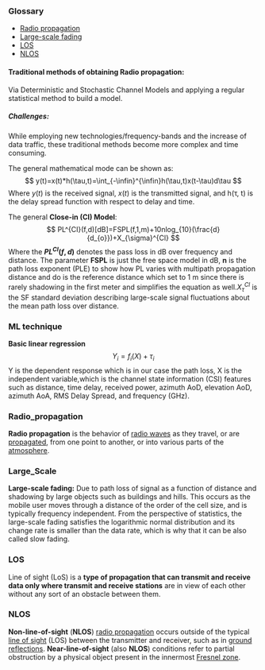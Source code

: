 ### Glossary

- [Radio propagation](#Radio_propagation) 
- [Large-scale fading](#Large_Scale)
- [LOS](#LOS)
- [NLOS](NLOS)

#### Traditional methods of  obtaining **Radio propagation**: 

Via Deterministic and Stochastic Channel Models and applying a regular statistical method to build a model.



##### Challenges:

While employing new technologies/frequency-bands and the increase of data traffic, these traditional methods become more complex and time consuming.

The general mathematical mode can be shown as:
$$
y(t)=x(t)*h(\tau,t)=\int_{-\infin}^{\infin}h(\tau,t)x(t-\tau)d\tau
$$
Where $y(t)$ is the received signal, $x(t)$ is the transmitted signal, and h(τ, t) is the delay spread function with respect to delay and time.



The general **Close-in (CI) Model**:
$$
PL^{CI}(f,d)[dB]=FSPL(f,1,m)+10nlog_{10}(\frac{d}{d_{o}})+X_{\sigma}^{Cl}
$$
Where the **$PL^{CI}(f,d)$** denotes the pass loss in dB over frequency and distance. The parameter **FSPL** is just the free space model in dB, **n** is the path loss exponent (PLE) to show how PL varies with multipath propagation distance and do is the reference distance which set to 1 m since there is rarely shadowing in the first meter and simplifies the equation as well.$X_{\tau}^{Cl}$ is the SF standard deviation describing large-scale signal fluctuations about the mean path loss over distance.



### **ML technique**

**Basic linear regression**
$$
Y_{i}=f_{i}(X)+\tau_{i}
$$
Y is the dependent response which is in our case the path loss, X is the independent variable,which is the channel state information (CSI) features such as distance, time delay, received power, azimuth AoD, elevation AoD, azimuth AoA, RMS Delay Spread, and frequency (GHz).

### Radio_propagation

**Radio propagation** is the behavior of [radio waves](https://en.wikipedia.org/wiki/Radio_wave) as they travel, or are [propagated](https://en.wikipedia.org/wiki/Wave_propagation), from one point to another, or into various parts of the [atmosphere](https://en.wikipedia.org/wiki/Atmosphere).



### Large_Scale

**Large-scale fading:** Due to path loss of signal as a function of distance and shadowing by large objects such as buildings and hills. This occurs as the mobile user moves through a distance of the order of the cell size, and is typically frequency independent. From the perspective of statistics, the large-scale fading satisfies the logarithmic normal distribution and its change rate is smaller than the data rate, which is why that it can be also called slow fading.



### LOS

 Line of sight (LoS) is a **type of propagation that can transmit and receive data only where transmit and receive stations** are in view of each other without any sort of an obstacle between them. 



### NLOS

**Non-line-of-sight** (**NLOS**) [radio propagation](https://en.wikipedia.org/wiki/Radio_propagation) occurs outside of the typical [line of sight](https://en.wikipedia.org/wiki/Line-of-sight_propagation) (LOS) between the transmitter and receiver, such as in [ground reflections](https://en.wikipedia.org/wiki/Ground_reflection). **Near-line-of-sight** (also **NLOS**) conditions refer to partial obstruction by a physical object present in the innermost [Fresnel zone](https://en.wikipedia.org/wiki/Fresnel_zone).

